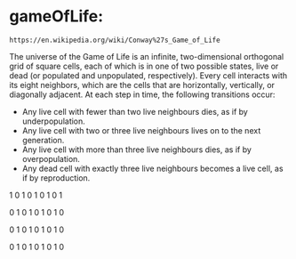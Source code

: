 # gameOfLife:

`https://en.wikipedia.org/wiki/Conway%27s_Game_of_Life`

The universe of the Game of Life is an infinite, two-dimensional orthogonal
grid of square cells, each of which is in one of two possible states, live or
dead (or populated and unpopulated, respectively). Every cell interacts with
its eight neighbors, which are the cells that are horizontally, vertically, or
diagonally adjacent. At each step in time, the following transitions occur:

- Any live cell with fewer than two live neighbours dies, as if by
underpopulation. 
- Any live cell with two or three live neighbours lives on to
the next generation. 
- Any live cell with more than three live neighbours dies,
as if by overpopulation. 
- Any dead cell with exactly three live neighbours
becomes a live cell, as if by reproduction.


1 0 1
0 1 0
1 0 1

0 1 0
1 0 1
0 1 0

0 1 0
1 0 1
0 1 0

0 1 0
1 0 1
0 1 0
